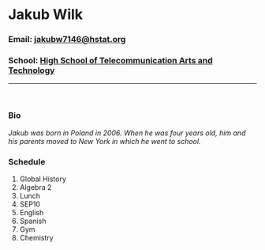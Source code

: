 # Jakub Wilk
### Email: jakubw7146@hstat.org
### School: [High School of Telecommunication Arts and Technology](https://www.hstat.org/)

---
<br>

### Bio

_Jakub was born in Poland in 2006. When he was four years old, him and his parents moved to New York in which he went to school._



### Schedule

<ol>
  <li>Global History</li>
  <li>Algebra 2</li>
  <li>Lunch</li>
  <li>SEP10</li>
  <li>English</li>
  <li>Spanish</li>
  <li>Gym</li>
  <li>Chemistry</li>
</ol>